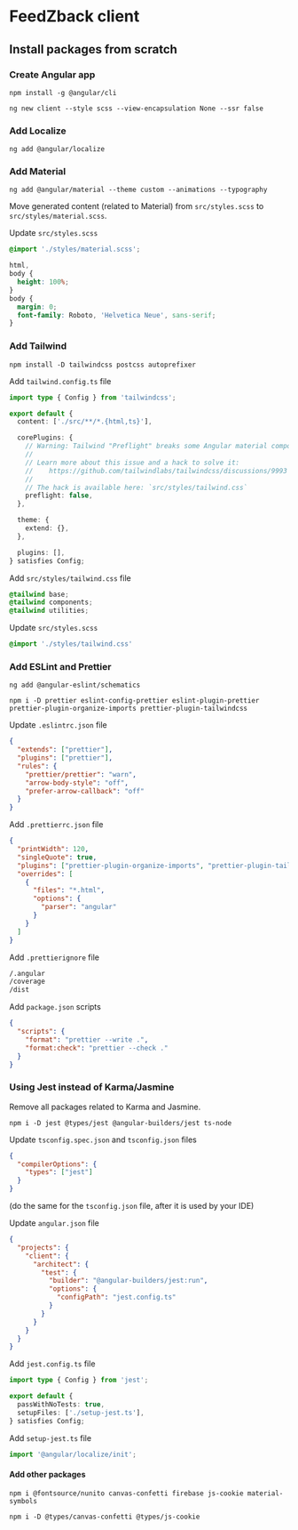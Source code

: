 # FeedZback client

## Install packages from scratch

### Create Angular app

```shell
npm install -g @angular/cli

ng new client --style scss --view-encapsulation None --ssr false
```

### Add Localize

```shell
ng add @angular/localize
```

### Add Material

```shell
ng add @angular/material --theme custom --animations --typography
```

Move generated content (related to Material) from `src/styles.scss` to `src/styles/material.scss`.

Update `src/styles.scss`

```scss
@import './styles/material.scss';

html,
body {
  height: 100%;
}
body {
  margin: 0;
  font-family: Roboto, 'Helvetica Neue', sans-serif;
}
```

### Add Tailwind

```shell
npm install -D tailwindcss postcss autoprefixer
```

Add `tailwind.config.ts` file 

```ts
import type { Config } from 'tailwindcss';

export default {
  content: ['./src/**/*.{html,ts}'],

  corePlugins: {
    // Warning: Tailwind "Preflight" breaks some Angular material components
    //
    // Learn more about this issue and a hack to solve it:
    //    https://github.com/tailwindlabs/tailwindcss/discussions/9993
    //
    // The hack is available here: `src/styles/tailwind.css`
    preflight: false,
  },

  theme: {
    extend: {},
  },

  plugins: [],
} satisfies Config;
```

Add `src/styles/tailwind.css` file

```css
@tailwind base;
@tailwind components;
@tailwind utilities;
```

Update `src/styles.scss`

```scss
@import './styles/tailwind.css'
```

### Add ESLint and Prettier

```shell
ng add @angular-eslint/schematics

npm i -D prettier eslint-config-prettier eslint-plugin-prettier prettier-plugin-organize-imports prettier-plugin-tailwindcss
```

Update `.eslintrc.json` file

```json
{
  "extends": ["prettier"],
  "plugins": ["prettier"],
  "rules": {
    "prettier/prettier": "warn",
    "arrow-body-style": "off",
    "prefer-arrow-callback": "off"
  }
}
```

Add `.prettierrc.json` file

```json
{
  "printWidth": 120,
  "singleQuote": true,
  "plugins": ["prettier-plugin-organize-imports", "prettier-plugin-tailwindcss"],
  "overrides": [
    {
      "files": "*.html",
      "options": {
        "parser": "angular"
      }
    }
  ]
}
```

Add `.prettierignore` file

```txt
/.angular
/coverage
/dist
```

Add `package.json` scripts

```json
{
  "scripts": {
    "format": "prettier --write .",
    "format:check": "prettier --check ."
  }
}
```

### Using Jest instead of Karma/Jasmine

Remove all packages related to Karma and Jasmine.

```shell
npm i -D jest @types/jest @angular-builders/jest ts-node
```

Update `tsconfig.spec.json` and `tsconfig.json` files

```json
{
  "compilerOptions": {
    "types": ["jest"]
  }
}
```

(do the same for the `tsconfig.json` file, after it is used by your IDE)

Update `angular.json` file

```json
{
  "projects": {
    "client": {
      "architect": {
        "test": {
          "builder": "@angular-builders/jest:run",
          "options": {
            "configPath": "jest.config.ts"
          }
        }
      }
    }
  }
}
```

Add `jest.config.ts` file

```ts
import type { Config } from 'jest';

export default {
  passWithNoTests: true,
  setupFiles: ['./setup-jest.ts'],
} satisfies Config;
```

Add `setup-jest.ts` file

```ts
import '@angular/localize/init';
```

#### Add other packages

```shell
npm i @fontsource/nunito canvas-confetti firebase js-cookie material-symbols

npm i -D @types/canvas-confetti @types/js-cookie
```
